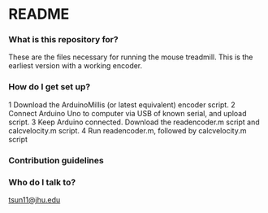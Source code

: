 # README #
### What is this repository for? ###

These are the files necessary for running the mouse treadmill.
This is the earliest version with a working encoder.

### How do I get set up? ###

1 Download the ArduinoMillis (or latest equivalent) encoder script.
2 Connect Arduino Uno to computer via USB of known serial, and upload script.
3 Keep Arduino connected.  Download the readencoder.m script and calcvelocity.m script.
4 Run readencoder.m, followed by calcvelocity.m script

### Contribution guidelines ###

### Who do I talk to? ###
tsun11@jhu.edu
